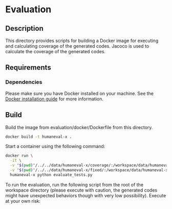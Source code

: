 # Evaluation

## Description
This directory provides scripts for building a Docker image for executing and calculating coverage of the generated codes. Jacoco is used to calculate the coverage of the generated codes.

## Requirements

### Dependencies
Please make sure you have Docker installed on your machine. See the [Docker installation guide](https://docs.docker.com/get-docker/) for more information.


## Build
Build the image from evaluation/docker/Dockerfile from this directory.

```bash
docker build -t humaneval-x .
```

<!--
After obtaining the image, create a folder for storing the results of the evaluation:
```bash
mkdir ../data/humaneval-x/coverage
```
-->

Start a container using the following command:

```bash
docker run \
  -it \
  -v "$(pwd)"/../../data/humaneval-x/coverage/:/workspace/data/humaneval-x/coverage:rw \
  -v "$(pwd)"/../../data/humaneval-x/fixed/:/workspace/data/humaneval-x/fixed:ro \
  humaneval-x python evaluate_tests.py
```

To run the evaluation, run the following script from the root of the workspace directory (please execute with caution, the generated codes might have unexpected behaviors though with very low possibility). Execute at your own risk:
<!--

```bash
python evaluate_tests.py
```
-->